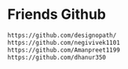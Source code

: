 # Friends Github

```txt
https://github.com/designopath/
https://github.com/negivivek1101
https://github.com/Amanpreet1199
https://github.com/dhanur350
```
